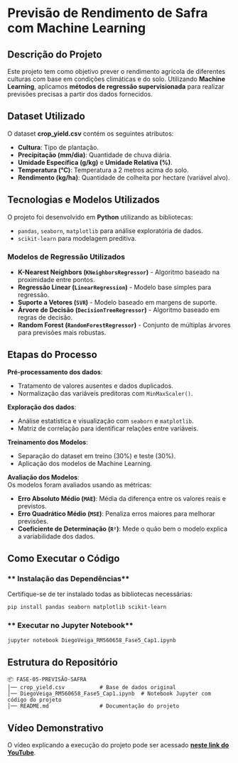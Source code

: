# Previsão de Rendimento de Safra com Machine Learning

## Descrição do Projeto
Este projeto tem como objetivo prever o rendimento agrícola de diferentes culturas com base em condições climáticas e do solo. 
Utilizando **Machine Learning**, aplicamos **métodos de regressão supervisionada** para realizar previsões precisas a partir dos dados fornecidos.

## Dataset Utilizado
O dataset **crop_yield.csv** contém os seguintes atributos:

- **Cultura**: Tipo de plantação.
- **Precipitação (mm/dia)**: Quantidade de chuva diária.
- **Umidade Específica (g/kg)** e **Umidade Relativa (%)**.
- **Temperatura (°C)**: Temperatura a 2 metros acima do solo.
- **Rendimento (kg/ha)**: Quantidade de colheita por hectare (variável alvo).

## Tecnologias e Modelos Utilizados
O projeto foi desenvolvido em **Python** utilizando as bibliotecas:
- `pandas`, `seaborn`, `matplotlib` para análise exploratória de dados.
- `scikit-learn` para modelagem preditiva.

### **Modelos de Regressão Utilizados**
- **K-Nearest Neighbors (`KNeighborsRegressor`)** - Algoritmo baseado na proximidade entre pontos.
- **Regressão Linear (`LinearRegression`)** - Modelo base simples para regressão.
- **Suporte a Vetores (`SVR`)** - Modelo baseado em margens de suporte.
- **Árvore de Decisão (`DecisionTreeRegressor`)** - Algoritmo baseado em regras de decisão.
- **Random Forest (`RandomForestRegressor`)** - Conjunto de múltiplas árvores para previsões mais robustas.

## Etapas do Processo
 **Pré-processamento dos dados**:  
- Tratamento de valores ausentes e dados duplicados.  
- Normalização das variáveis preditoras com `MinMaxScaler()`.  

 **Exploração dos dados**:  
- Análise estatística e visualização com `seaborn` e `matplotlib`.  
- Matriz de correlação para identificar relações entre variáveis.  

 **Treinamento dos Modelos**:  
- Separação do dataset em treino (30%) e teste (30%).  
- Aplicação dos modelos de Machine Learning.  

 **Avaliação dos Modelos**:  
Os modelos foram avaliados usando as métricas:
- **Erro Absoluto Médio (`MAE`)**: Média da diferença entre os valores reais e previstos.
- **Erro Quadrático Médio (`MSE`)**: Penaliza erros maiores para melhorar previsões.
- **Coeficiente de Determinação (`R²`)**: Mede o quão bem o modelo explica a variabilidade dos dados.

## Como Executar o Código
### ** Instalação das Dependências**
Certifique-se de ter instalado todas as bibliotecas necessárias:
```sh
pip install pandas seaborn matplotlib scikit-learn
```

### ** Executar no Jupyter Notebook**
```sh
jupyter notebook DiegoVeiga_RM560658_Fase5_Cap1.ipynb
```

## Estrutura do Repositório
```
📦 FASE-05-PREVISÃO-SAFRA
│── crop_yield.csv           # Base de dados original
│── DiegoVeiga_RM560658_Fase5_Cap1.ipynb  # Notebook Jupyter com código do projeto
│── README.md                # Documentação do projeto
```

## Vídeo Demonstrativo
O vídeo explicando a execução do projeto pode ser acessado [**neste link do YouTube**](#).


